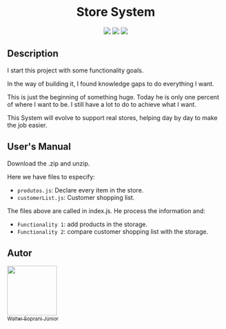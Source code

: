 <h1 align="center"> Store System </h1>

<p align="center">
<img src="https://img.shields.io/badge/Language-Java__Script-brightgreen"/>
<img src="https://img.shields.io/badge/Status-Under__Construction-brightgreen"/>
<img src="https://img.shields.io/badge/Type-Back__End-brightgreen"/>
</p>   

<h2 align="left"> Description </h2>


I start this project with some functionality goals.

In the way of building it, I found knowledge gaps to do everything I want.

This is just the beginning of something huge. Today he is only one percent of where I want to be. I still have a lot to do to achieve what I want.


This System will evolve to support real stores, helping day by day to make the job easier.


<h2 align="left"> User's Manual </h2>

Download the .zip and unzip.

Here we have files to especify:

- `produtos.js`: Declare every item in the store.
- `customerList.js`: Customer shopping list.

The files above are called in index.js. He process the information and:

- `Functionality 1`: add products in the storage.
- `Functionality 2`: compare customer shopping list with the storage.



## Autor

[<img src="https://avatars.githubusercontent.com/u/91127730?v=4" width=115><br><sub>Walter Soprani Júnior</sub>](https://github.com/WalterSopraniJr) 